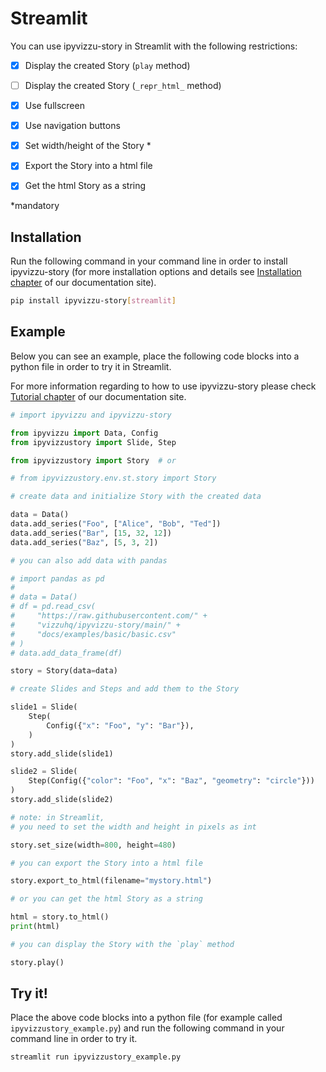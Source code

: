 # Streamlit

You can use ipyvizzu-story in Streamlit with the following restrictions:

- [x] Display the created Story (`play` method)

- [ ] Display the created Story (`_repr_html_` method)

- [x] Use fullscreen

- [x] Use navigation buttons

- [x] Set width/height of the Story \*

- [x] Export the Story into a html file

- [x] Get the html Story as a string

\*mandatory

## Installation

Run the following command in your command line in order to install ipyvizzu-story (for more installation options and details see [Installation chapter](../installation.md) of our documentation site).

```sh
pip install ipyvizzu-story[streamlit]
```

## Example

Below you can see an example, place the following code blocks into a python file in order to try it in Streamlit.

For more information regarding to how to use ipyvizzu-story please check [Tutorial chapter](../tutorial.md) of our documentation site.

```python
# import ipyvizzu and ipyvizzu-story

from ipyvizzu import Data, Config
from ipyvizzustory import Slide, Step

from ipyvizzustory import Story  # or

# from ipyvizzustory.env.st.story import Story
```

```python
# create data and initialize Story with the created data

data = Data()
data.add_series("Foo", ["Alice", "Bob", "Ted"])
data.add_series("Bar", [15, 32, 12])
data.add_series("Baz", [5, 3, 2])

# you can also add data with pandas

# import pandas as pd
#
# data = Data()
# df = pd.read_csv(
#     "https://raw.githubusercontent.com/" +
#     "vizzuhq/ipyvizzu-story/main/" +
#     "docs/examples/basic/basic.csv"
# )
# data.add_data_frame(df)

story = Story(data=data)
```

```python
# create Slides and Steps and add them to the Story

slide1 = Slide(
    Step(
        Config({"x": "Foo", "y": "Bar"}),
    )
)
story.add_slide(slide1)

slide2 = Slide(
    Step(Config({"color": "Foo", "x": "Baz", "geometry": "circle"}))
)
story.add_slide(slide2)
```

```python
# note: in Streamlit,
# you need to set the width and height in pixels as int

story.set_size(width=800, height=480)
```

```python
# you can export the Story into a html file

story.export_to_html(filename="mystory.html")

# or you can get the html Story as a string

html = story.to_html()
print(html)
```

```python
# you can display the Story with the `play` method

story.play()
```

## Try it!

Place the above code blocks into a python file (for example called `ipyvizzustory_example.py`)
and run the following command in your command line in order to try it.

```sh
streamlit run ipyvizzustory_example.py
```
